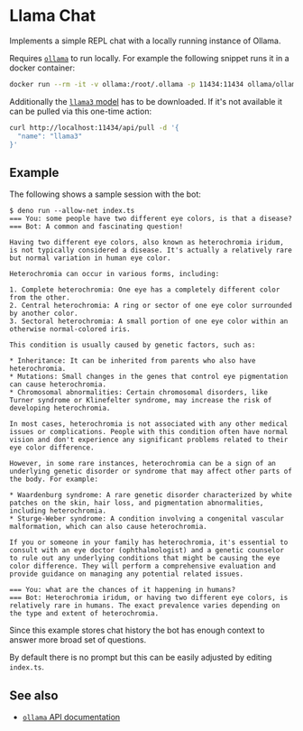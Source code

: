 # Llama Chat

Implements a simple REPL chat with a locally running instance of Ollama.

Requires [`ollama`](https://hub.docker.com/r/ollama/ollama) to run locally.
For example the following snippet runs it in a docker container:

```sh
docker run --rm -it -v ollama:/root/.ollama -p 11434:11434 ollama/ollama
```

Additionally the [`llama3` model](https://ollama.com/library/llama3) has to be downloaded.
If it's not available it can be pulled via this one-time action:

```sh
curl http://localhost:11434/api/pull -d '{
  "name": "llama3"
}'
```

## Example

The following shows a sample session with the bot:

```
$ deno run --allow-net index.ts
=== You: some people have two different eye colors, is that a disease?
=== Bot: A common and fascinating question!

Having two different eye colors, also known as heterochromia iridum, is not typically considered a disease. It's actually a relatively rare but normal variation in human eye color.

Heterochromia can occur in various forms, including:

1. Complete heterochromia: One eye has a completely different color from the other.
2. Central heterochromia: A ring or sector of one eye color surrounded by another color.
3. Sectoral heterochromia: A small portion of one eye color within an otherwise normal-colored iris.

This condition is usually caused by genetic factors, such as:

* Inheritance: It can be inherited from parents who also have heterochromia.
* Mutations: Small changes in the genes that control eye pigmentation can cause heterochromia.
* Chromosomal abnormalities: Certain chromosomal disorders, like Turner syndrome or Klinefelter syndrome, may increase the risk of developing heterochromia.

In most cases, heterochromia is not associated with any other medical issues or complications. People with this condition often have normal vision and don't experience any significant problems related to their eye color difference.

However, in some rare instances, heterochromia can be a sign of an underlying genetic disorder or syndrome that may affect other parts of the body. For example:

* Waardenburg syndrome: A rare genetic disorder characterized by white patches on the skin, hair loss, and pigmentation abnormalities, including heterochromia.
* Sturge-Weber syndrome: A condition involving a congenital vascular malformation, which can also cause heterochromia.

If you or someone in your family has heterochromia, it's essential to consult with an eye doctor (ophthalmologist) and a genetic counselor to rule out any underlying conditions that might be causing the eye color difference. They will perform a comprehensive evaluation and provide guidance on managing any potential related issues.

=== You: what are the chances of it happening in humans?
=== Bot: Heterochromia iridum, or having two different eye colors, is relatively rare in humans. The exact prevalence varies depending on the type and extent of heterochromia.
```

Since this example stores chat history the bot has enough context to answer more broad set of questions.

By default there is no prompt but this can be easily adjusted by editing `index.ts`.

## See also

- [`ollama` API documentation](https://github.com/ollama/ollama/blob/main/docs/api.md)
